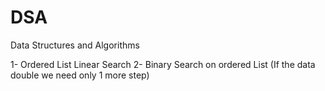 # DSA
Data Structures and Algorithms

1- Ordered List Linear Search
2- Binary Search on ordered List
(If the data double we need only 1 more step)

